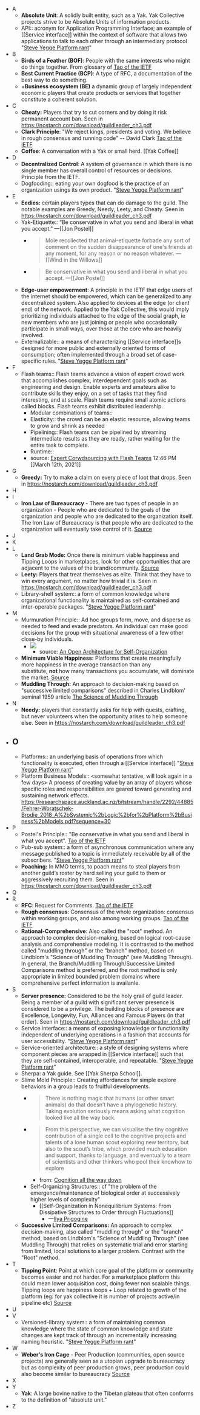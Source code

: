 - A
    - **Absolute Unit**: A solidly built entity, such as a Yak. Yak Collective projects strive to be Absolute Units of information products. 
    - API:: acronym for Application Programming Interface; an example of [[Service interface]] within the context of software that allows two applications to talk to each other through an intermediary protocol "[Steve Yegge Platform rant](https://gist.github.com/chitchcock/1281611)"
- B
    - **Birds of a Feather (BOF)**: People with the same interests who might do things together. From glossary of [Tao of the IETF](https://www.ietf.org/about/participate/tao/#what)
    - **Best Current Practice (BCP)**: A type of RFC, a documentation of the best way to do something.
    - +**Business ecosystem (BE)** a dynamic group of largely independent economic players that create products or services that together constitute a coherent solution. 
- C
    - **Cheaty:** Players that try to cut corners and by doing it risk permanent account ban. Seen in https://nostarch.com/download/guildleader_ch3.pdf
    - **Clark Principle**: "We reject kings, presidents and voting. We believe in rough consensus and running code" -- David Clark [Tao of the IETF](https://www.ietf.org/about/participate/tao/#what)
    - **Coffee**: A conversation with a Yak or small herd. [[Yak Coffee]]
- D
    - **Decentralized Control**: A system of governance in which there is no single member has overall control of resources or decisions. Principle from the IETF.
    - Dogfooding:: eating your own dogfood is the practice of an organization usings its own product. "[Steve Yegge Platform rant](https://gist.github.com/chitchcock/1281611)"
- E
    - **Eedies:** certain players types that can do damage to the guild. The notable examples are Greedy, Needy, Leety, and Cheaty. Seen in https://nostarch.com/download/guildleader_ch3.pdf
    - Yak-Etiquette:: “Be conservative in what you send and liberal in what you accept.” —[[Jon Postel]]
        - > Mole recollected that animal-etiquette forbade any sort of comment on the sudden disappearance of one's friends at any moment, for any reason or no reason whatever. —[[Wind in the Willows]]
        - > Be conservative in what you send and liberal in what you accept. —[[Jon Postel]]
    - **Edge-user empowerment**: A principle in the IETF that edge users of the internet should be empowered, which can be generalized to any decentralized system. Also applied to devices at the edge (or client end) of the network. Applied to the Yak Collective, this would imply prioritizing individuals attached to the edge of the social graph, ie new members who are just joining or people who occasionally participate in small ways, over those at the core who are heavily involved.
    - Externalizable:: a means of characterizing [[Service interface]]s designed for more public and externally oriented forms of consumption; often implemented through a broad set of case-specific rules. "[Steve Yegge Platform rant](https://gist.github.com/chitchcock/1281611)"
- F
    - Flash teams:: Flash teams advance a vision of expert crowd work  that accomplishes complex, interdependent goals such as  engineering and design. Enable experts and amateurs alike to contribute skills they enjoy, on a set of tasks that they find interesting, and at scale.
Flash teams require small atomic actions called blocks. 
Flash teams exhibit distributed leadership.
        - Modular combinations of teams::
        - Elasticity:: the crowd can be an elastic resource, allowing teams to grow and shrink as needed
        - Pipelining:: Flash teams can be pipelined by streaming  intermediate results as they are ready, rather waiting for the entire task to complete.
        - Runtime:: 
        - source: [Expert Corwdsourcing with Flash Teams](https://hci.stanford.edu/publications/2014/flashteams/flashteams-uist2014.pdf) 
12:46 PM [[March 12th, 2021]] 
- G
    - **Greedy:** Try to make a claim on every piece of loot that drops. Seen in https://nostarch.com/download/guildleader_ch3.pdf
- H
- I
    - **Iron Law of Bureaucracy** - There are two types of people in an organization - People who are dedicated to the goals of the organization and people who are dedicated to the organization itself. The Iron Law of Bureaucracy is that people who are dedicated to the organization will eventually take control of it. [Source](https://www.jerrypournelle.com/reports/jerryp/iron.html)
- J
- K
- L
    - **Land Grab Mode:** Once there is minimum viable happiness and Tipping Loops in marketplaces, look for other opportunities that are adjacent to the values of the brand/community.  [Source](https://sarahtavel.medium.com/hierarchy-of-marketplaces-level-3-1d1a5772ea08)
    - **Leety:** Players that treat themselves as elite. Think that they have to win every argument, no matter how trivial it is. Seen in https://nostarch.com/download/guildleader_ch3.pdf
    - Library-shelf system:: a form of common knowledge where organizational functionality is maintained as self-contained and inter-operable packages. "[Steve Yegge Platform rant](https://gist.github.com/chitchcock/1281611)"
- M
    - Murmuration Principle:: Ad hoc groups form, move, and disperse as needed to feed and evade predators. An individual can make good decisions for the group with situational awareness of a few other close-by individuals.
        - ![](https://firebasestorage.googleapis.com/v0/b/firescript-577a2.appspot.com/o/imgs%2Fapp%2FArtOfGig%2FDppNqoCXcN.jpeg?alt=media&token=b1cc6487-3612-4909-8d67-1894baf2828f)
            - source: [An Open Architecture for Self-Organization](https://medium.com/open-participatory-organized/an-open-architecture-for-self-organization-4e85d4413e09)
    - **Minimum Viable Happiness:** Platforms that create meaningfully more happiness in the average transaction than any substitute, __not__ how many transactions you accumulate, will dominate the market.[ Source](https://sarahtavel.medium.com/hierarchy-of-marketplaces-level-3-1d1a5772ea08)
    - **Muddling Through:** An approach to decision-making based on "successive limited comparisons" described in Charles Lindblom' seminal 1959 article [The Science of Muddling Through](https://faculty.washington.edu/mccurdy/SciencePolicy/Lindblom%20Muddling%20Through.pdf)
- N
    - **Needy:** players that constantly asks for help with quests, crafting, but never volunteers when the opportunity arises to help someone else.  Seen in https://nostarch.com/download/guildleader_ch3.pdf
- O
    - 
    - Platforms:: an underlying basis of operations from which functionality is executed, often through a [[Service interface]] "[Steve Yegge Platform rant](https://gist.github.com/chitchcock/1281611)"
    - Platform Business Models:: <somewhat tentative, will look again in a few days> A process of creating value by an array of players whose specific roles and responsibilities are geared toward generating and sustaining network effects.
https://researchspace.auckland.ac.nz/bitstream/handle/2292/44885/Fehrer-Woratschek-Brodie_2018_A%2bSystemic%2bLogic%2bfor%2bPlatform%2bBusiness%2bModels.pdf?sequence=30
- P
    - Postel's Principle:: "Be conservative in what you send and liberal in what you accept". [Tao of the IETF](https://www.ietf.org/about/participate/tao/#what)
    - Pub-sub system:: a form of asynchronous communication where any message published to a topic is immediately receivable by all of the subscribers. "[Steve Yegge Platform rant](https://gist.github.com/chitchcock/1281611)"
    - **Poaching:** In MMO terms, to poach means to steal players from another guild’s roster by hard selling your guild to them or aggressively recruiting them. Seen in https://nostarch.com/download/guildleader_ch3.pdf
- Q
- R
    - **RFC**: Request for Comments. [Tao of the IETF](https://www.ietf.org/about/participate/tao/#what)
    - **Rough consensus**: Consensus of the whole organization: consensus within working groups, and also among working groups. [Tao of the IETF](https://www.ietf.org/about/participate/tao/#what)
    - **Rational-Comprehensive**: Also called the "root" method. An approach to complex decision-making, based on logical root-cause analysis and comprehensive modeling. It is contrasted to the method called "muddling through" or the "branch" method, based on Lindblom's "Science of Muddling Through" (see Muddling Through). In general, the Branch/Muddling Through/Successive Limited Comparisons method is preferred, and the root method is only appropriate in limited bounded problem domains where comprehensive perfect information is availanle.
- S
    - **Server presence:** Considered to be the holy grail of guild leader. Being a member of a guild with significant server presence is considered to be a privilege. The building blocks of presence are Excellence, Longevity, Fun, Alliances and Famous Players (in that order). Seen in https://nostarch.com/download/guildleader_ch3.pdf
    - Service interface:: a means of exposing knowledge or functionality independent of underlying operations in a fashion that accounts for user accessibility. "[Steve Yegge Platform rant](https://gist.github.com/chitchcock/1281611)"
    - Service-oriented architecture::  a style of designing systems where component pieces are wrapped in [[Service interface]] such that they are self-contained, interoperable, and repeatable. "[Steve Yegge Platform rant](https://gist.github.com/chitchcock/1281611)"
    - Sherpa: a Yak guide. See [[Yak Sherpa School]].
    - Slime Mold Principle:: Creating affordances for simple explore behaviors in a group leads to fruitful developments.
        - > There is nothing magic that humans (or other smart animals) do that doesn’t have a phylogenetic history. Taking evolution seriously means asking what cognition looked like all the way back.
        - > From this perspective, we can visualise the tiny cognitive contribution of a single cell to the cognitive projects and talents of a lone human scout exploring new territory, but also to the scout’s tribe, which provided much education and support, thanks to language, and eventually to a team of scientists and other thinkers who pool their knowhow to explore
            - from: [Cognition all the way down](https://aeon.co/essays/how-to-understand-cells-tissues-and-organisms-as-agents-with-agendas)
        - Self-Organizing Structures:: cf "the problem of the emergence/maintenance of biological order at successively higher levels of complexity"
            - [[Self-Organization in Nonequilibrium Systems: From Dissipative Structures to Order through Fluctuations]]
                - —[Ilya Prigogine](https://en.wikipedia.org/wiki/Ilya_Prigogine)
    - **Successive Limited Comparisons:** An approach to complex decision-making, also called "muddling through" or the "branch" method, based on Lindblom's "Science of Muddling Through" (see Muddling Through) that relies on systematic trial and error starting from limited, local solutions to a larger problem. Contrast with the "Root" method.
- T
    - **Tipping Point**: Point at which core goal of the platform or community becomes easier and not harder. For a marketplace platform this could mean lower acquisition cost, doing fewer non scalable things. Tipping loops are happiness loops + Loop related to growth of the platform (eg: for yak collective it is number of projects active/in pipeline etc) [Source](https://sarahtavel.medium.com/hierarchy-of-marketplaces-level-3-1d1a5772ea08)
- U
- V
    - Versioned-library system:: a form of maintaining common knowledge where the state of common knowledge and state changes are kept track of through an incrementally increasing naming heuristic. "[Steve Yegge Platform rant](https://gist.github.com/chitchcock/1281611)"
- W
    - **Weber's Iron Cage** - Peer Production (communities, open source projects) are generally seen as a utopian upgrade to bureaucracy but as complexity of peer production grows, peer production could also become similar to bureaucracy [Source](https://fredturner.stanford.edu/wp-content/uploads/Kreiss-Finn-Turner-Limits-of-Peer-Production-NMS-3-111.pdf)
- X
- Y
    - **Yak**: A large bovine native to the Tibetan plateau that often conforms to the definition of "absolute unit."
- Z
